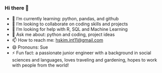 ### Hi there 👋

- 🌱 I’m currently learning: python, pandas, and github
- 👯 I’m looking to collaborate on coding skills and projects
- 🤔 I’m looking for help with R, SQL and Machine Learning
- 💬 Ask me about: python and coding, project ideas
- 📫 How to reach me: hskim.int11@gmail.com
- 😄 Pronouns: Sue 
- ⚡ Fun fact: a passionate junior engineer with a background in social sciences and languages,
                loves traveling and gardening, hopes to work with people from the world!


